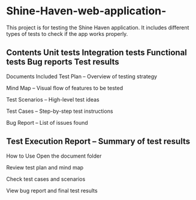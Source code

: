 # Shine-Haven-web-application-
This project is for testing the Shine Haven application. It includes different types of tests to check if the app works properly.

Contents
Unit tests
Integration tests
Functional tests
Bug reports
Test results
----------------------------------------------------------------------------------------------------------------------------
Documents Included
 Test Plan – Overview of testing strategy

 Mind Map – Visual flow of features to be tested

 Test Scenarios – High-level test ideas

 Test Cases – Step-by-step test instructions

 Bug Report – List of issues found

 Test Execution Report – Summary of test results
 --------------------------------------------------------------------------------------------------------------------------
How to Use
Open the document folder

Review test plan and mind map

Check test cases and scenarios

View bug report and final test results
